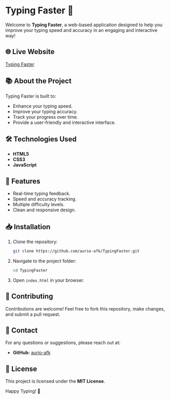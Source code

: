 # Typing Faster 🚀

Welcome to **Typing Faster**, a web-based application designed to help you improve your typing speed and accuracy in an engaging and interactive way!

## 🌐 Live Website
[Typing Faster](https://aurio-afk.github.io/TypingFaster/)

## 📚 About the Project
Typing Faster is built to:
- Enhance your typing speed.
- Improve your typing accuracy.
- Track your progress over time.
- Provide a user-friendly and interactive interface.

## 🛠️ Technologies Used
- **HTML5**
- **CSS3**
- **JavaScript**

## 🚀 Features
- Real-time typing feedback.
- Speed and accuracy tracking.
- Multiple difficulty levels.
- Clean and responsive design.

## 📥 Installation
1. Clone the repository:
   ```bash
   git clone https://github.com/aurio-afk/TypingFaster.git
   ```
2. Navigate to the project folder:
   ```bash
   cd TypingFaster
   ```
3. Open `index.html` in your browser.

## 🤝 Contributing
Contributions are welcome! Feel free to fork this repository, make changes, and submit a pull request.

## 📧 Contact
For any questions or suggestions, please reach out at:
- **GitHub:** [aurio-afk](https://github.com/aurio-afk)

## 📄 License
This project is licensed under the **MIT License**.

Happy Typing! 🎯
